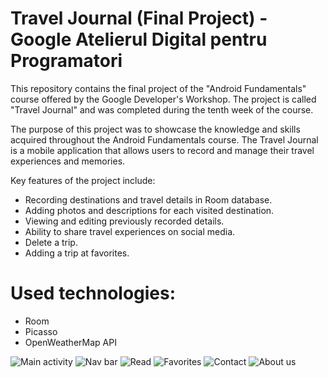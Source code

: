 
# Travel Journal (Final Project) - Google Atelierul Digital pentru Programatori

This repository contains the final project of the "Android Fundamentals" course offered by the Google Developer's Workshop. The project is called "Travel Journal" and was completed during the tenth week of the course.

The purpose of this project was to showcase the knowledge and skills acquired throughout the Android Fundamentals course. The Travel Journal is a mobile application that allows users to record and manage their travel experiences and memories.

Key features of the project include:

- Recording destinations and travel details in Room database.
- Adding photos and descriptions for each visited destination.
- Viewing and editing previously recorded details.
- Ability to share travel experiences on social media.
- Delete a trip.
- Adding a trip at favorites.

# Used technologies:

- Room
- Picasso
- OpenWeatherMap API


![Main activity](1.png)
![Nav bar](2.png)
![Read](3.png)
![Favorites](4.png)
![Contact](5.png)
![About us](6.png)

